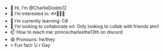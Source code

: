 - 👋 Hi, I’m @CharlieDodds12
- 👀 I’m interested in: 🐟🦈🐅🦐
- 🌱 I’m currently learning: C#
- 💞️ I’m looking to collaborate on: Only looking to collab with friends atm!
- 📫 How to reach me: princecharlesthe13th on discord
- 😄 Pronouns: he/they
- ⚡ Fun fact: U r Gay

<!---
CharlieDodds12/CharlieDodds12 is a ✨ special ✨ repository because its `README.md` (this file) appears on your GitHub profile.
You can click the Preview link to take a look at your changes.
--->
